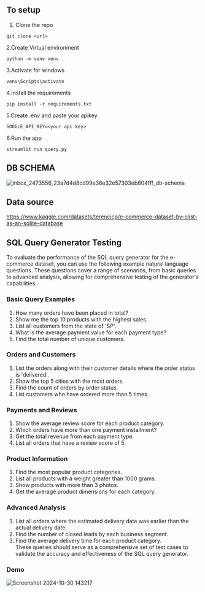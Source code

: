 ## To setup
1. Clone the repo
 ```
 git clone <url>
 ```
2.Create Virtual environment
```
python -m venv venv
```
3.Activate for windows
```
venv\Scripts\activate
```
4.Install the requirements
```
pip install -r requirements.txt
```
5.Create .env and paste your apikey
```
GOOGLE_API_KEY=<your api key>
```
6.Run the app
```
streamlit run query.py
```
## DB SCHEMA
![inbox_2473556_23a7d4d8cd99e36e32e57303eb804fff_db-schema](https://github.com/user-attachments/assets/9caf4914-671e-4c15-8be9-a0572b77330c)

## Data source
https://www.kaggle.com/datasets/terencicp/e-commerce-dataset-by-olist-as-an-sqlite-database

## SQL Query Generator Testing

To evaluate the performance of the SQL query generator for the e-commerce dataset, you can use the following example natural language questions. These questions cover a range of scenarios, from basic queries to advanced analysis, allowing for comprehensive testing of the generator's capabilities.

### Basic Query Examples
1. How many orders have been placed in total?  
2. Show me the top 10 products with the highest sales.  
3. List all customers from the state of 'SP'.  
4. What is the average payment value for each payment type?  
5. Find the total number of unique customers.  

### Orders and Customers
1. List the orders along with their customer details where the order status is 'delivered'.  
2. Show the top 5 cities with the most orders.  
3. Find the count of orders by order status.  
4. List customers who have ordered more than 5 times.  

### Payments and Reviews
1. Show the average review score for each product category.  
2. Which orders have more than one payment installment?  
3. Get the total revenue from each payment type.  
4. List all orders that have a review score of 5.  

### Product Information
1. Find the most popular product categories.  
2. List all products with a weight greater than 1000 grams.  
3. Show products with more than 3 photos.  
4. Get the average product dimensions for each category.  

### Advanced Analysis  
1. List all orders where the estimated delivery date was earlier than the actual delivery date.  
2. Find the number of closed leads by each business segment.
3. Find the average delivery time for each product category.  
These queries should serve as a comprehensive set of test cases to validate the accuracy and effectiveness of the SQL query generator.

### Demo
![Screenshot 2024-10-30 143217](https://github.com/user-attachments/assets/fc6cec5a-d55c-4d72-ab4c-1e850b431d54)
